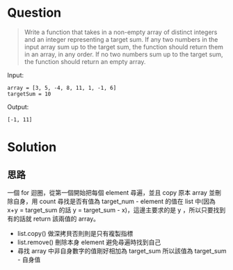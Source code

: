 # Question
> Write a function that takes in a non-empty array of distinct integers and an
integer representing a target sum. If any two numbers in the input array sum
up to the target sum, the function should return them in an array, in any
order. If no two numbers sum up to the target sum, the function should return
an empty array.

Input:
```
array = [3, 5, -4, 8, 11, 1, -1, 6]
targetSum = 10
```

Output:
```
[-1, 11]
```
# Solution
## 思路
一個 for 迴圈，從第一個開始把每個 element 尋遍，並且 copy 原本 array 並刪除自身，用 count 尋找是否有值為 target_num - element 的值在 list 中(因為 x+y = target_sum 的話 y = target_sum - x)，這邊主要求的是 y ，所以只要找到有的話就 return 該兩值的 array。

* list.copy() 做深拷貝否則則是只有複製指標
* list.remove() 刪除本身 element 避免尋遍時找到自己
* 尋找 array 中非自身數字的值剛好相加為 target_sum 所以該值為 target_sum - 自身值